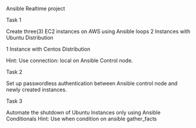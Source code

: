 Ansible Realtime project


Task 1

Create three(3) EC2 instances on AWS using Ansible loops
2 Instances with Ubuntu Distribution

1 Instance with Centos Distribution

Hint: Use connection: local on Ansible Control node.

Task 2

Set up passwordless authentication between Ansible control node and newly created instances.

Task 3

Automate the shutdown of Ubuntu Instances only using Ansible Conditionals
Hint: Use when condition on ansible gather_facts
